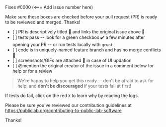Fixes \#0000 (\<=== Add issue number here)

Make sure these boxes are checked before your pull request (PR) is ready to be reviewed and merged. Thanks!

-   \[ \] PR is descriptively titled 📑 and links the original issue above 🔗
-   \[ \] tests pass -- look for a green checkbox ✔️ a few minutes after opening your PR -- or run tests locally with `grunt`
-   \[ \] code is in uniquely-named feature branch and has no merge conflicts 📁
-   \[ \] screenshots/GIFs are attached 📎 in case of UI updation
-   \[ \] @mention the original creator of the issue in a comment below for help or for a review

> We're happy to help you get this ready -- don't be afraid to ask for help, and **don't be discouraged** if your tests fail at first!

If tests do fail, click on the red `X` to learn why by reading the logs.

Please be sure you've reviewed our contribution guidelines at https://publiclab.org/contributing-to-public-lab-software

Thanks!
